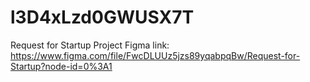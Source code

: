 # l3D4xLzd0GWUSX7T

Request for Startup Project
Figma link: https://www.figma.com/file/FwcDLUUz5jzs89yqabpqBw/Request-for-Startup?node-id=0%3A1
